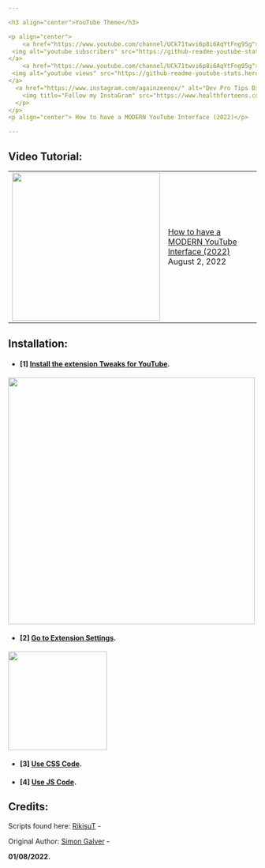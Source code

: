 ```yaml
---

<h3 align="center">YouTube Theme</h3>

<p align="center">
    <a href="https://www.youtube.com/channel/UCk71twvi6p8i6AqYtFng95g">
 <img alt="youtube subscribers" src="https://github-readme-youtube-stats.herokuapp.com/subscribers/index.php?id=UCk71twvi6p8i6AqYtFng95g&key=AIzaSyC8Qepf0P193rukG0I_gXnMUAGEDxytYa8"/>
</a>
    <a href="https://www.youtube.com/channel/UCk71twvi6p8i6AqYtFng95g">
 <img alt="youtube views" src="https://github-readme-youtube-stats.herokuapp.com/subscribers/index.php?id=UCk71twvi6p8i6AqYtFng95g&key=AIzaSyC8Qepf0P193rukG0I_gXnMUAGEDxytYa8"/>
</a>
  <a href="https://www.instagram.com/againzeenox/" alt="Dev Pro Tips Discussion & Support Server">
    <img title="Follow my InstaGram" src="https://www.healthforteens.co.uk/coventry/wp-content/uploads/sites/4/2019/09/gsmarena_001.jpg" height=200px width=400px/></a>
  </p>
</p>
<p align="center"> How to have a MODERN YouTube Interface (2022)</p>

---
```


## Video Tutorial:
<table><tr><td><a href="https://youtu.be/yUj94z1VsKc"><img width="300px" src="https://i.imgur.com/1f5P5de.jpeg"></a></td>
<td><a href="https://youtu.be/yUj94z1VsKc">How to have a MODERN YouTube Interface (2022) </a><br/>August 2, 2022</td></tr></table>

## Installation:
 
- #### [1] **[Install the extension Tweaks for YouTube](https://chrome.google.com/webstore/detail/tweaks-for-youtube/ogkoifddpkoabehfemkolflcjhklmkge "Install the extension Tweaks for YouTube").**
<img width="500px" src="https://i.imgur.com/kYF2ESb.png"></a>


- #### [2] **[Go to Extension Settings](chrome-extension://ogkoifddpkoabehfemkolflcjhklmkge/options.html "Go to Extension Settings").**

<img width="200px" src="https://i.imgur.com/YdZm30f.png"></a>

- #### [3] **[Use CSS Code](https://github.com/againzeenox/YouTubeTheme/blob/main/ThemeCodes/MainFiles/style.css "Use CSS Code").**

- #### [4] **[Use JS Code](https://github.com/againzeenox/YouTubeTheme/blob/main/ThemeCodes/MainFiles/script.js "Use JS Code").**


## Credits:

Scripts found here:
[RikisuT](https://github.com/RikisuT/Youtube-Fluent-Theme "RikisuT") -

Original Author:
[Simon Galver](https://userstyles.org/users/854680 "Simon Galver") - 


**01/08/2022.**
